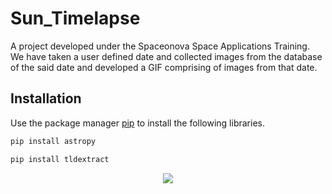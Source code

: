 # Sun_Timelapse
A project developed under the Spaceonova Space Applications Training. We have taken a user defined date and collected images from the database of the said date and developed a GIF comprising of images from that date.
## Installation
Use the package manager [pip](https://pip.pypa.io/en/stable/) to install the following libraries.
```bash
pip install astropy
```
```bash
pip install tldextract
```
<p align="center">
   <img src="https://gifimage.net/wp-content/uploads/2017/08/sol-gif-15.gif">
  </p>
